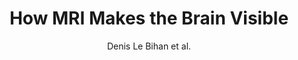 ---
cat: ciel
subcat: neurophysics
bestof: false
author: Denis Le Bihan et al.
title: How MRI Makes the Brain Visible
year: 2020
type: incollection
url: http -//link.springer.com/10.1007/978-981-13-7908-6_20
booktitle: Make Life Visible
---
